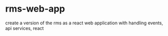 # rms-web-app
create a version of the rms as a react web application with handling events, api services, react
